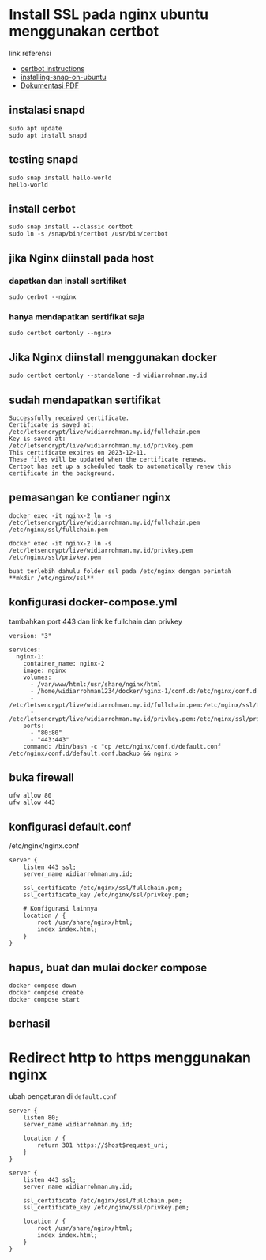 # Install SSL pada nginx ubuntu menggunakan certbot

link referensi
- [certbot instructions](https://certbot.eff.org/instructions?ws=nginx&os=ubuntufocal)
- [installing-snap-on-ubuntu](https://snapcraft.io/docs/installing-snap-on-ubuntu)
- [Dokumentasi PDF](https://letsencrypt.org/documents/LE-SA-v1.3-September-21-2022.pdf)

## instalasi snapd
```
sudo apt update
sudo apt install snapd
```

## testing snapd
```
sudo snap install hello-world
hello-world
```

## install cerbot
```
sudo snap install --classic certbot
sudo ln -s /snap/bin/certbot /usr/bin/certbot
```

## jika Nginx diinstall pada host
### dapatkan dan install sertifikat
```
sudo cerbot --nginx
```
### hanya mendapatkan sertifikat saja
```
sudo certbot certonly --nginx
```
## Jika Nginx diinstall menggunakan docker
```
sudo certbot certonly --standalone -d widiarrohman.my.id
```
## sudah mendapatkan sertifikat
```
Successfully received certificate.
Certificate is saved at: /etc/letsencrypt/live/widiarrohman.my.id/fullchain.pem
Key is saved at:         /etc/letsencrypt/live/widiarrohman.my.id/privkey.pem
This certificate expires on 2023-12-11.
These files will be updated when the certificate renews.
Certbot has set up a scheduled task to automatically renew this certificate in the background.
```

## pemasangan ke contianer nginx
```
docker exec -it nginx-2 ln -s /etc/letsencrypt/live/widiarrohman.my.id/fullchain.pem /etc/nginx/ssl/fullchain.pem
```
```
docker exec -it nginx-2 ln -s /etc/letsencrypt/live/widiarrohman.my.id/privkey.pem /etc/nginx/ssl/privkey.pem
```
`buat terlebih dahulu folder ssl pada /etc/nginx dengan perintah **mkdir /etc/nginx/ssl**`

## konfigurasi docker-compose.yml
tambahkan port 443 dan link ke fullchain dan privkey
```
version: "3"

services:
  nginx-1:
    container_name: nginx-2
    image: nginx
    volumes:
      - /var/www/html:/usr/share/nginx/html
      - /home/widiarrohman1234/docker/nginx-1/conf.d:/etc/nginx/conf.d
      - /etc/letsencrypt/live/widiarrohman.my.id/fullchain.pem:/etc/nginx/ssl/fullchain.pem
      - /etc/letsencrypt/live/widiarrohman.my.id/privkey.pem:/etc/nginx/ssl/privkey.pem
    ports:
      - "80:80"
      - "443:443"
    command: /bin/bash -c "cp /etc/nginx/conf.d/default.conf /etc/nginx/conf.d/default.conf.backup && nginx >
```
## buka firewall
```
ufw allow 80
ufw allow 443
```

## konfigurasi default.conf
/etc/nginx/nginx.conf
```
server {
    listen 443 ssl;
    server_name widiarrohman.my.id;

    ssl_certificate /etc/nginx/ssl/fullchain.pem;
    ssl_certificate_key /etc/nginx/ssl/privkey.pem;

    # Konfigurasi lainnya
    location / {
        root /usr/share/nginx/html;
        index index.html;
    }
}
```

## hapus, buat dan mulai docker compose
```
docker compose down
docker compose create
docker compose start
```

## berhasil

# Redirect http to https menggunakan nginx
ubah pengaturan di `default.conf`
```
server {
    listen 80;
    server_name widiarrohman.my.id;

    location / {
        return 301 https://$host$request_uri;
    }
}

server {
    listen 443 ssl;
    server_name widiarrohman.my.id;

    ssl_certificate /etc/nginx/ssl/fullchain.pem;
    ssl_certificate_key /etc/nginx/ssl/privkey.pem;

    location / {
        root /usr/share/nginx/html;
        index index.html;
    }
}
```








